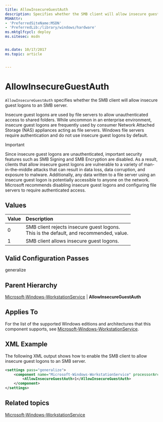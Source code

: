```yaml
---
title: AllowInsecureGuestAuth
description: Specifies whether the SMB client will allow insecure guest logons to an SMB server.
MSHAttr:
- 'PreferredSiteName:MSDN'
- 'PreferredLib:/library/windows/hardware'
ms.mktglfcycl: deploy
ms.sitesec: msdn


ms.date: 10/17/2017
ms.topic: article


---
```

# AllowInsecureGuestAuth

`AllowInsecureGuestAuth` specifies whether the SMB client will allow insecure guest logons to an SMB server.

Insecure guest logons are used by file servers to allow unauthenticated access to shared folders. While uncommon in an enterprise environment, insecure guest logons are frequently used by consumer Network Attached Storage (NAS) appliances acting as file servers. Windows file servers require authentication and do not use insecure guest logons by default.

> [!Important]
> Since insecure guest logons are unauthenticated, important security features such as SMB Signing and SMB Encryption are disabled. As a result, clients that allow insecure guest logons are vulnerable to a variety of man-in-the-middle attacks that can result in data loss, data corruption, and exposure to malware. Additionally, any data written to a file server using an insecure guest logon is potentially accessible to anyone on the network. Microsoft recommends disabling insecure guest logons and configuring file servers to require authenticated access.

## Values

| Value                          | Description                                                                                    |
|:-------------------------------|:-----------------------------------------------------------------------------------------------|
| 0                              | SMB client rejects insecure guest logons. <br/>This is the default, and recommended, value.    |
| 1                              | SMB client allows insecure guest logons.                                                       |

## Valid Configuration Passes

generalize

## Parent Hierarchy

[Microsoft-Windows-WorkstationService](microsoft-windows-workstationservice.md) | **AllowInsecureGuestAuth**

## Applies To

For the list of the supported Windows editions and architectures that this component supports, see [Microsoft-Windows-WorkstationService](microsoft-windows-workstationservice.md).

## XML Example

The following XML output shows how to enable the SMB client to allow insecure guest logons to an SMB server.

```XML
<settings pass="generalize">
    <component name="Microsoft-Windows-WorkstationService" processorArchitecture="amd64" publicKeyToken="31bf3856ad364e35" language="neutral" versionScope="nonSxS" xmlns:wcm="http://schemas.microsoft.com/WMIConfig/2002/State" xmlns:xsi="http://www.w3.org/2001/XMLSchema-instance">
        <AllowInsecureGuestAuth>1</AllowInsecureGuestAuth>
    </component>
</settings>
```

## Related topics

[Microsoft-Windows-WorkstationService](microsoft-windows-workstationservice.md)
